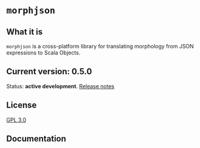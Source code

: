 # `morphjson`

## What it is

`morphjson` is a cross-platform library for translating morphology from JSON expressions to Scala Objects.

## Current version: 0.5.0

Status:  **active development**. [Release notes](releases.md)


## License

[GPL 3.0](http://www.opensource.org/licenses/gpl-3.0.html)


## Documentation

